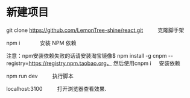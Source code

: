 # 新建项目
git clone https://github.com/LemonTree-shine/react.git     &ensp;&ensp;&ensp;&ensp;&ensp;克隆脚手架

npm i     &ensp;&ensp;&ensp;&ensp;&ensp;&ensp;&ensp;安装 NPM 依赖

注意：npm安装依赖失败的话请安装淘宝镜像$ npm install -g cnpm --registry=https://registry.npm.taobao.org，
然后使用cnpm i&ensp;&ensp;&ensp;安装依赖

npm run dev  &ensp;&ensp;&ensp;&ensp;&ensp;执行脚本

localhost:3100  &ensp;&ensp;&ensp;&ensp;&ensp;打开浏览器查看效果.  
